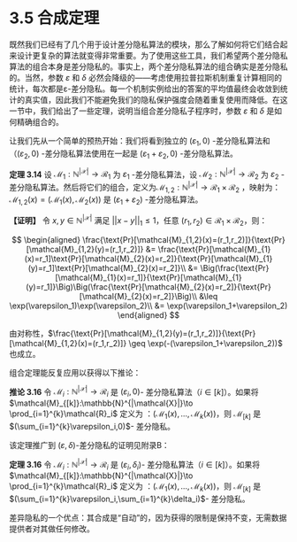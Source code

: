 # 3.5 合成定理

既然我们已经有了几个用于设计差分隐私算法的模块，那么了解如何将它们结合起来设计更复杂的算法就变得非常重要。为了使用这些工具，我们希望两个差分隐私算法的组合本身是差分隐私的。事实上，两个差分隐私算法的组合确实是差分隐私的。当然，参数 $\varepsilon$ 和 $\delta$ 必然会降级的——考虑使用拉普拉斯机制重复计算相同的统计，每次都是ε-差分隐私。每一个机制实例给出的答案的平均值最终会收敛到统计的真实值，因此我们不能避免我们的隐私保护强度会随着重复使用而降低。在这一节中，我们给出了一些定理，说明当组合差分隐私子程序时，参数 $\varepsilon$ 和 $\delta$ 是如何精确组合的。

让我们先从一个简单的预热开始：我们将看到独立的 $(\varepsilon_1,0)$ -差分隐私算法和（$(\varepsilon_2,0)$ -差分隐私算法使用在一起是 $(\varepsilon_1 + \varepsilon_2,0)$ -差分隐私算法。

**定理 3.14** 设 $\mathcal{M}_1:\mathbb{N}^{|\mathcal{X}|}\to \mathcal{R}_1$ 为 $\varepsilon_1$ -差分隐私算法，设 $\mathcal{M}_2:\mathbb{N}^{|\mathcal{X}|}\to \mathcal{R}_2$ 为 $\varepsilon_2$ -差分隐私算法。然后将它们的组合，定义为$\mathcal{M}_{1,2}:\mathbb{N}^{|\mathcal{X}|}\to \mathcal{R}_1 \times \mathcal{R}_2$ ，映射为： $\mathcal{M}_{1,2}(x) = (\mathcal{M}_{1}(x),\mathcal{M}_{2}(x))$ 是 $(\varepsilon_1 + \varepsilon_2)$ -差分隐私算法。

**【证明】** 令 $x,y \in \mathbb{N}^{|\mathcal{X}|}$ 满足 $||x-y||_1 \leq 1$，任意 $(r_1,r_2) \in \mathcal{R}_1 \times \mathcal{R}_2$，则：

$$
\begin{aligned}
    \frac{\text{Pr}[\mathcal{M}_{1,2}(x)=(r_1,r_2)]}{\text{Pr}[\mathcal{M}_{1,2}(y)=(r_1,r_2)]} &= \frac{\text{Pr}[\mathcal{M}_{1}(x)=r_1]\text{Pr}[\mathcal{M}_{2}(x)=r_2]}{\text{Pr}[\mathcal{M}_{1}(y)=r_1]\text{Pr}[\mathcal{M}_{2}(x)=r_2]}\\
    &= \Big(\frac{\text{Pr}[\mathcal{M}_{1}(x)=r_1]}{\text{Pr}[\mathcal{M}_{1}(y)=r_1]}\Big)\Big(\frac{\text{Pr}[\mathcal{M}_{2}(x)=r_2]}{\text{Pr}[\mathcal{M}_{2}(x)=r_2]}\Big)\\
    &\leq \exp(\varepsilon_1)\exp(\varepsilon_2)\\
    &= \exp(\varepsilon_1+\varepsilon_2)
\end{aligned}
$$

由对称性，$\frac{\text{Pr}[\mathcal{M}_{1,2}(y)=(r_1,r_2)]}{\text{Pr}[\mathcal{M}_{1,2}(x)=(r_1,r_2)]} \geq \exp(-(\varepsilon_1+\varepsilon_2))$ 也成立。

组合定理能反复应用以获得以下推论：

**推论 3.16** 令 $\mathcal{M}_i:\mathbb{N}^{|\mathcal{X}|}\to \mathcal{R}_i$ 是 $(\varepsilon_i,0)$- 差分隐私算法（$i \in [k]$）。如果将 $\mathcal{M}_{[k]}:\mathbb{N}^{|\mathcal{X}|}\to \prod_{i=1}^{k}\mathcal{R}_i$ 定义为 ：$(\mathcal{M}_{1}(x),...,\mathcal{M}_{k}(x))$，则 $\mathcal{M}_{[k]}$ 是 $(\sum_{i=1}^{k}\varepsilon_i,0)$- 差分隐私。

该定理推广到 $(\varepsilon,\delta)$-差分隐私的证明见附录B：

**定理 3.16** 令 $\mathcal{M}_i:\mathbb{N}^{|\mathcal{X}|}\to \mathcal{R}_i$ 是 $(\varepsilon_i,\delta_i)$- 差分隐私算法（$i \in [k]$）。如果将 $\mathcal{M}_{[k]}:\mathbb{N}^{|\mathcal{X}|}\to \prod_{i=1}^{k}\mathcal{R}_i$ 定义为 ：$(\mathcal{M}_{1}(x),...,\mathcal{M}_{k}(x))$，则 $\mathcal{M}_{[k]}$ 是 $(\sum_{i=1}^{k}\varepsilon_i,\sum_{i=1}^{k}\delta_i)$- 差分隐私。

差异隐私的一个优点：其合成是“自动”的，因为获得的限制是保持不变，无需数据提供者对其做任何修改。